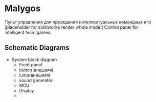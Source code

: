 # Malygos
Пульт управления для проведения интеллектуальных командных игр 
[placeholder for solidworks render whole model]
Control panel for intelligent team games

Schematic Diagrams
---
- System block diagram
	- Front panel
	- button(внешняя)
	- lump(внешняя)
	- sound generator
	- MCU
	- Display
	- 


<!--stackedit_data:
eyJoaXN0b3J5IjpbLTUxODAyNjMzXX0=
-->